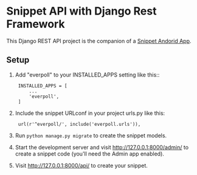 # Snippet API with Django Rest Framework

This Django REST API project is the companion of a [Snippet Andorid App](https://github.com/manthansharma/snippet-app).

## Setup

1. Add "everpoll" to your INSTALLED_APPS setting like this::

        INSTALLED_APPS = [
            ...
            'everpoll',
        ]

2. Include the snippet URLconf in your project urls.py like this:
        
        url(r'^everpoll/', include('everpoll.urls')),

3. Run `python manage.py migrate` to create the snippet models.

4. Start the development server and visit http://127.0.0.1:8000/admin/
   to create a snippet code (you'll need the Admin app enabled).

5. Visit http://127.0.0.1:8000/api/ to create your snippet.

